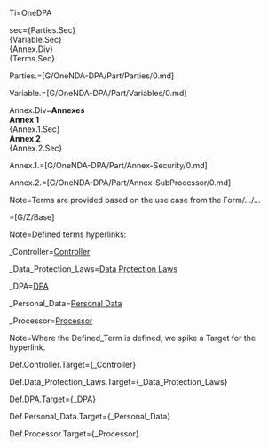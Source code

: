 Ti=OneDPA

sec={Parties.Sec}<br>{Variable.Sec}<br>{Annex.Div}<br>{Terms.Sec}

Parties.=[G/OneNDA-DPA/Part/Parties/0.md]

Variable.=[G/OneNDA-DPA/Part/Variables/0.md]

Annex.Div=<b>Annexes</b><br><b>Annex 1</b><br>{Annex.1.Sec}<br><b>Annex 2 </b><br>{Annex.2.Sec}

Annex.1.=[G/OneNDA-DPA/Part/Annex-Security/0.md]

Annex.2.=[G/OneNDA-DPA/Part/Annex-SubProcessor/0.md]

Note=Terms are provided based on the use case from the Form/.../...

=[G/Z/Base]

Note=Defined terms hyperlinks:

_Controller=<a href='#Def.Controller.Target' class='definedterm'>Controller</a>

_Data_Protection_Laws=<a href='#Def.Data_Protection_Laws.Target' class='definedterm'>Data Protection Laws</a>

_DPA=<a href='#Def.DPA.Target' class='definedterm'>DPA</a>

_Personal_Data=<a href='#Def.Personal_Data.Target' class='definedterm'>Personal Data</a>

_Processor=<a href='#Def.Processor.Target' class='definedterm'>Processor</a>

Note=Where the Defined_Term is defined, we spike a Target for the hyperlink.

Def.Controller.Target={_Controller}

Def.Data_Protection_Laws.Target={_Data_Protection_Laws}

Def.DPA.Target={_DPA}

Def.Personal_Data.Target={_Personal_Data}

Def.Processor.Target={_Processor}
